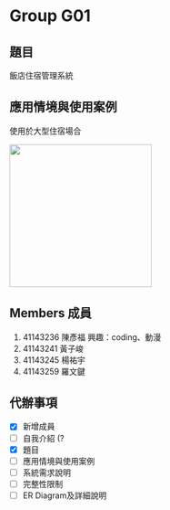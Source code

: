 # Group G01
## 題目
飯店住宿管理系統

## 應用情境與使用案例
使用於大型住宿場合

<img width="250" src="https://github.com/user-attachments/assets/eaa7151f-5aa8-4f56-84f7-73bf889f21a9" style="margin-right:10px" />

## Members 成員
1. 41143236 陳彥福 興趣：coding、動漫
2. 41143241 黃子峻
3. 41143245 楊祐宇
4. 41143259 羅文鍵

## 代辦事項
 - [x] 新增成員
 - [ ] 自我介紹 (?
 - [x] 題目
 - [ ] 應用情境與使用案例
 - [ ] 系統需求說明
 - [ ] 完整性限制
 - [ ] ER Diagram及詳細說明
